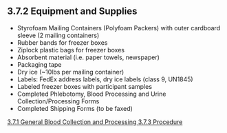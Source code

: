## 3.7.2 Equipment and Supplies

* Styrofoam Mailing Containers (Polyfoam Packers) with outer cardboard sleeve (2 mailing containers)
* Rubber bands for freezer boxes
* Ziplock plastic bags for freezer boxes
* Absorbent material (i.e. paper towels, newspaper)
* Packaging tape
* Dry ice (~10lbs per mailing container)
* Labels:  FedEx address labels, dry ice labels (class 9, UN1845)
* Labeled freezer boxes with participant samples
* Completed Phlebotomy, Blood Processing and Urine Collection/Processing Forms
* Completed Shipping Forms (to be faxed)


<div class="center">
<div class="btn-group">
  <a href=":pages_path:/manuals/blood-collection-processing/3-07-01-general.md" class="btn btn-default">
    <span class="glyphicon glyphicon-chevron-left"></span>
    3.7.1 General
  </a>

  <a href=":pages_path:/manuals/blood-collection-processing" class="btn btn-default">
    <span class="glyphicon glyphicon-chevron-up"></span>
    Blood Collection and Processing
  </a>

  <a href=":pages_path:/manuals/blood-collection-processing/3-07-03-procedure.md" class="btn btn-success">
    3.7.3 Procedure
    <span class="glyphicon glyphicon-chevron-right"></span>
  </a>
</div>
</div>

